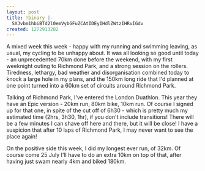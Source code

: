 ```yaml
---
layout: post
title: !binary |-
  SXJvbm1hbiBTd2l0emVybGFuZCAtIDEyIHdlZWtzIHRvIGdv
created: 1272913282
---
```

A mixed week this week - happy with my running and swimming leaving, as usual, my cycling to be unhappy about. It was all looking so good until today - an unprecedented 70km done before the weekend, with my first weeknight outing to Richmond Park, and a strong session on the rollers. Tiredness, lethargy, bad weather and disorganisation combined today to knock a large hole in my plans, and the 150km long ride that I'd planned at one point turned into a 60km set of circuits around Richmond Park. 

Talking of Richmond Park, I've entered the London Duathlon. This year they have an Epic version - 20km run, 80km bike, 10km run. Of course I signed up for that one, in spite of the cut off of 6h30 - which is pretty much my estimated time (2hrs, 3h30, 1hr), if you don't include transitions! There will be a few minutes I can shave off here and there, but it will be close! I have a suspicion that after 10 laps of Richmond Park, I may never want to see the place again! 

On the positive side this week, I did my longest ever run, of 32km. Of course come 25 July I'll have to do an extra 10km on top of that, after having just swam nearly 4km and biked 180km.
